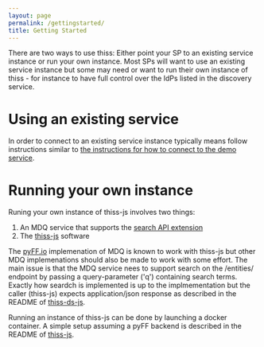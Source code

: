 ```yaml
---
layout: page
permalink: /gettingstarted/
title: Getting Started
---
```


There are two ways to use thiss: Either point your SP to an existing service instance or run your own instance. Most SPs will want to use an existing service instance but some may need or want to run their own instance of thiss - for instance to have full control over the IdPs listed in the discovery service. 

# Using an existing service

In order to connect to an existing service instance typically means follow instructions similar to [the instructions for how to connect to the demo service](/use/).

# Running your own instance

Runing your own instance of thiss-js involves two things:

1. An MDQ service that supports the [search API extension](https://github.com/IdentityPython/pyFF/wiki/Extensions-to-MDQ)
2. The [thiss-js](https://github.com/TheIdentitySelector/thiss-js) software

The [pyFF.io](https://pyff.io) implemenation of MDQ is known to work with thiss-js but other MDQ implemenations should also be made to work with some effort. The main issue is that the MDQ service nees to support search on the /entities/ endpoint by passing a query-parameter ('q') containing search terms. Exactly how seardch is implemented is up to the implmementation but the caller (thiss-js) expects application/json response as described in the README of [thiss-ds-js](https://github.com/TheIdentitySelector/thiss-ds-js).

Running an instance of thiss-js can be done by launching a docker container. A simple setup assuming a pyFF backend is described in the README of [thiss-js](https://github.com/TheIdentitySelector/thiss-ds-js).
